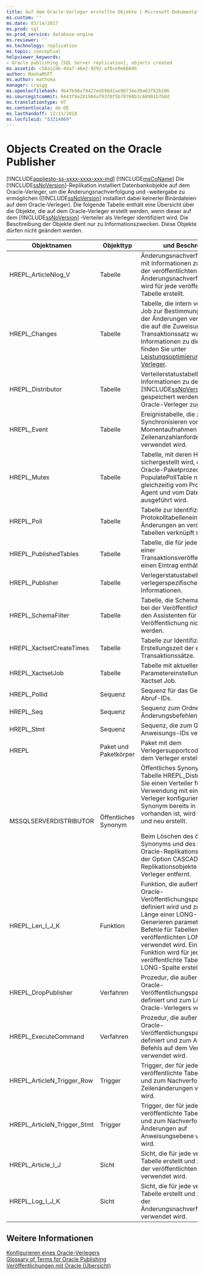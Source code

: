 ```yaml
---
title: Auf dem Oracle-Verleger erstellte Objekte | Microsoft-Dokumentation
ms.custom: ''
ms.date: 03/14/2017
ms.prod: sql
ms.prod_service: database-engine
ms.reviewer: ''
ms.technology: replication
ms.topic: conceptual
helpviewer_keywords:
- Oracle publishing [SQL Server replication], objects created
ms.assetid: c58a124b-4da7-46e2-9292-af8ce9e6664b
author: MashaMSFT
ms.author: mathoma
manager: craigg
ms.openlocfilehash: 9b47b98a79427ed596d1ae90734e30a63f82b106
ms.sourcegitcommit: 6443f9a281904af93f0f5b78760b1c68901b7b8d
ms.translationtype: HT
ms.contentlocale: de-DE
ms.lasthandoff: 12/11/2018
ms.locfileid: "53214069"
---
```

# <a name="objects-created-on-the-oracle-publisher"></a>Objects Created on the Oracle Publisher
[!INCLUDE[appliesto-ss-xxxx-xxxx-xxx-md](../../../includes/appliesto-ss-xxxx-xxxx-xxx-md.md)]
  [!INCLUDE[msCoName](../../../includes/msconame-md.md)] Die [!INCLUDE[ssNoVersion](../../../includes/ssnoversion-md.md)]-Replikation installiert Datenbankobjekte auf dem Oracle-Verleger, um die Änderungsnachverfolgung und -weitergabe zu ermöglichen ([!INCLUDE[ssNoVersion](../../../includes/ssnoversion-md.md)] installiert dabei keinerlei Binärdateien auf dem Oracle-Verleger). Die folgende Tabelle enthält eine Übersicht über die Objekte, die auf dem Oracle-Verleger erstellt werden, wenn dieser auf dem [!INCLUDE[ssNoVersion](../../../includes/ssnoversion-md.md)] -Verteiler als Verleger identifiziert wird. Die Beschreibung der Objekte dient nur zu Informationszwecken. Diese Objekte dürfen nicht geändert werden.  
  
|Objektnamen|Objekttyp|und Beschreibung|  
|-----------------|-----------------|-----------------|  
|HREPL_ArticleNlog_V|Tabelle|Änderungsnachverfolgungstabelle mit Informationen zu Änderungen der veröffentlichten Tabelle. Eine Änderungsnachverfolgungstabelle wird für jede veröffentlichte Tabelle erstellt.|  
|HREPL_Changes|Tabelle|Tabelle, die intern vom Xactset Job zur Bestimmung der Anzahl der Änderungen verwendet wird, die auf die Zuweisung zu einem Transaktionssatz warten. Weitere Informationen zu diesem Auftrag finden Sie unter [Leistungsoptimierung für Oracle-Verleger](../../../relational-databases/replication/non-sql/performance-tuning-for-oracle-publishers.md).|  
|HREPL_Distributor|Tabelle|Verteilerstatustabelle, in der die Informationen zu dem [!INCLUDE[ssNoVersion](../../../includes/ssnoversion-md.md)] -Verteiler gespeichert werden, der dem Oracle-Verleger zugeordnet ist.|  
|HREPL_Event|Tabelle|Ereignistabelle, die zum Synchronisieren von Momentaufnahmen und Zeilenanzahlanforderungen verwendet wird.|  
|HREPL_Mutex|Tabelle|Tabelle, mit deren Hilfe sichergestellt wird, dass die Oracle-Paketprozedur PopulatePollTable nicht gleichzeitig vom Protokolllese-Agent und vom Datenbankauftrag ausgeführt wird.|  
|HREPL_Poll|Tabelle|Tabelle zur Identifizierung der Protokolltabelleneinträge, die mit Änderungen an veröffentlichten Tabellen verknüpft sind.|  
|HREPL_PublishedTables|Tabelle|Tabelle, die für jeden Artikel in einer Transaktionsveröffentlichung einen Eintrag enthält.|  
|HREPL_Publisher|Tabelle|Verlegerstatustabelle mit verlegerspezifischen Informationen.|  
|HREPL_SchemaFilter|Tabelle|Tabelle, die Schemas enthält, die bei der Veröffentlichung durch den Assistenten für neue Veröffentlichung nicht angezeigt werden.|  
|HREPL_XactsetCreateTimes|Tabelle|Tabelle zur Identifizierung der Erstellungszeit der einzelnen Transaktionssätze.|  
|HREPL_XactsetJob|Tabelle|Tabelle mit aktuellen Parametereinstellungen für den Xactset Job.|  
|HREPL_Pollid|Sequenz|Sequenz für das Generieren von Abruf-IDs.|  
|HREPL_Seq|Sequenz|Sequenz zum Ordnen von Änderungsbefehlen.|  
|HREPL_Stmt|Sequenz|Sequenz, die zum Generieren der Anweisungs-IDs verwendet wird.|  
|HREPL|Paket und Paketkörper|Paket mit dem Verlegersupportcode, das auf dem Verleger erstellt wird.|  
|MSSQLSERVERDISTRIBUTOR|Öffentliches Synonym|Öffentliches Synonym für die Tabelle HREPL_Distributor. Wenn Sie einen Verteiler für die Verwendung mit einem Oracle-Verleger konfigurieren und dieses Synonym bereits in der Datenbank vorhanden ist, wird es gelöscht und neu erstellt.<br /><br /> Beim Löschen des öffentlichen Synonyms und des konfigurierten Oracle-Replikationsbenutzers mit der Option CASCADE werden alle Replikationsobjekte vom Oracle-Verleger entfernt.|  
|HREPL_Len_I_J_K|Funktion|Funktion, die außerhalb des Oracle-Veröffentlichungspaketcodes definiert wird und zur Abfrage der Länge einer LONG-Spalte (beim Generieren parametrisierter Befehle für Tabellen mit veröffentlichten LONG-Spalten) verwendet wird. Eine solche Funktion wird für jede veröffentlichte Tabelle mit einer LONG-Spalte erstellt.|  
|HREPL_DropPublisher|Verfahren|Prozedur, die außerhalb des Oracle-Veröffentlichungspaketcodes definiert und zum Löschen des Oracle-Verlegers verwendet wird.|  
|HREPL_ExecuteCommand|Verfahren|Prozedur, die außerhalb des Oracle-Veröffentlichungspaketcodes definiert und zum Ausführen eines Befehls auf dem Verleger verwendet wird.|  
|HREPL_ArticleN_Trigger_Row|Trigger|Trigger, der für jede veröffentlichte Tabelle generiert und zum Nachverfolgen von Zeilenänderungen verwendet wird.|  
|HREPL_ArticleN_Trigger_Stmt|Trigger|Trigger, der für jede veröffentlichte Tabelle generiert und zum Nachverfolgen der Änderungen auf Anweisungsebene verwendet wird.|  
|HREPL_Article_I_J|Sicht|Sicht, die für jede veröffentlichte Tabelle erstellt und zum Abfragen der veröffentlichten Tabelle verwendet wird.|  
|HREPL_Log_I_J_K|Sicht|Sicht, die für jede veröffentlichte Tabelle erstellt und zum Abfragen der Änderungsnachverfolgungstabelle verwendet wird.|  
  
## <a name="see-also"></a>Weitere Informationen  
 [Konfigurieren eines Oracle-Verlegers](../../../relational-databases/replication/non-sql/configure-an-oracle-publisher.md)   
 [Glossary of Terms for Oracle Publishing](../../../relational-databases/replication/non-sql/glossary-of-terms-for-oracle-publishing.md)   
 [Veröffentlichungen mit Oracle (Übersicht)](../../../relational-databases/replication/non-sql/oracle-publishing-overview.md)  
  
  
